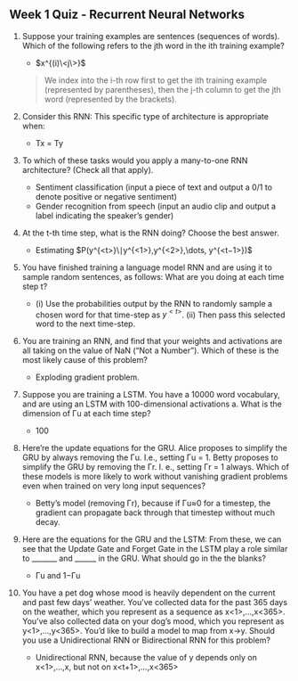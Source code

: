 ## Week 1 Quiz - Recurrent Neural Networks


1. Suppose your training examples are sentences (sequences of words). Which of the following refers to the jth word in the ith training example?

	- $x^{(i)\<j\>}$
	> We index into the i-th row first to get the ith training example (represented by parentheses), then the j-th column to get the jth word (represented by the brackets).

2. Consider this RNN: This specific type of architecture is appropriate when:

	- Tx = Ty

3. To which of these tasks would you apply a many-to-one RNN architecture? (Check all that apply).
	
	- Sentiment classification (input a piece of text and output a 0/1 to denote positive or negative sentiment)
	- Gender recognition from speech (input an audio clip and output a label indicating the speaker’s gender)

4. At the t-th time step, what is the RNN doing? Choose the best answer.
	
	- Estimating $P(y^{<t>}\∣y^{<1>},y^{<2>},\dots, y^{<t−1>})$

5. You have finished training a language model RNN and are using it to sample random sentences, as follows: What are you doing at each time step t?
	
	- (i) Use the probabilities output by the RNN to randomly sample a chosen word for that time-step as $y^{<t>}$. (ii) Then pass this selected word to the next time-step.

6. You are training an RNN, and find that your weights and activations are all taking on the value of NaN (“Not a Number”). Which of these is the most likely cause of this problem?
	
	- Exploding gradient problem.

7. Suppose you are training a LSTM. You have a 10000 word vocabulary, and are using an LSTM with 100-dimensional activations a<t>. What is the dimension of Γu at each time step?

	- 100

8. Here’re the update equations for the GRU. Alice proposes to simplify the GRU by always removing the Γu. I.e., setting Γu = 1. Betty proposes to simplify the GRU by removing the Γr. I. e., setting Γr = 1 always. Which of these models is more likely to work without vanishing gradient problems even when trained on very long input sequences?

	- Betty’s model (removing Γr), because if Γu≈0 for a timestep, the gradient can propagate back through that timestep without much decay.

9. Here are the equations for the GRU and the LSTM: From these, we can see that the Update Gate and Forget Gate in the LSTM play a role similar to _______ and ______ in the GRU. What should go in the the blanks?

	- Γu and 1−Γu

10. You have a pet dog whose mood is heavily dependent on the current and past few days’ weather. You’ve collected data for the past 365 days on the weather, which you represent as a sequence as x<1>,…,x<365>. You’ve also collected data on your dog’s mood, which you represent as y<1>,…,y<365>. You’d like to build a model to map from x→y. Should you use a Unidirectional RNN or Bidirectional RNN for this problem?

	- Unidirectional RNN, because the value of y<t> depends only on x<1>,…,x<t>, but not on x<t+1>,…,x<365>